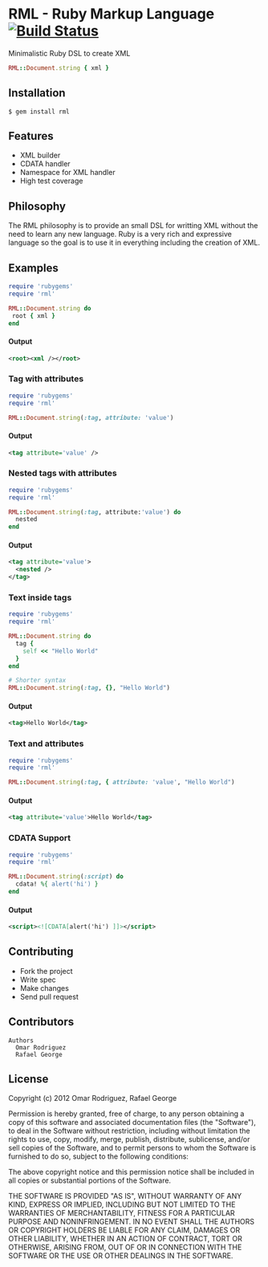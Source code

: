 RML - Ruby Markup Language
[![Build
Status](https://secure.travis-ci.org/2hf/rml.png)](http://travis-ci.org/2hf/rml)
===

Minimalistic Ruby DSL to create XML

```ruby
RML::Document.string { xml }
```

## Installation

    $ gem install rml

## Features

  * XML builder 
  * CDATA handler
  * Namespace for XML handler
  * High test coverage

## Philosophy 

  The RML philosophy is to provide an small DSL for writting XML without
  the need to learn any new language. Ruby is a very rich and expressive
  language so the goal is to use it in everything including the creation
  of XML.

## Examples

```ruby
require 'rubygems'
require 'rml'

RML::Document.string do
 root { xml }
end
```
#### Output
```xml
<root><xml /></root>
```

### Tag with attributes
```ruby
require 'rubygems'
require 'rml'

RML::Document.string(:tag, attribute: 'value') 
```

#### Output
```xml
<tag attribute='value' />
```

### Nested tags with attributes
```ruby
require 'rubygems'
require 'rml'

RML::Document.string(:tag, attribute:'value') do 
  nested
end
```

#### Output
```xml
<tag attribute='value'>
  <nested />
</tag>
```

### Text inside tags
```ruby
require 'rubygems'
require 'rml'

RML::Document.string do 
  tag { 
    self << "Hello World"
  }
end

# Shorter syntax
RML::Document.string(:tag, {}, "Hello World")
```

#### Output
```xml
<tag>Hello World</tag>
```

### Text and attributes
```ruby
require 'rubygems'
require 'rml'

RML::Document.string(:tag, { attribute: 'value', "Hello World")
```

#### Output
```xml
<tag attribute='value'>Hello World</tag>
```

### CDATA Support
```ruby
require 'rubygems'
require 'rml'

RML::Document.string(:script) do
  cdata! %{ alert('hi') }
end
```

#### Output
```xml
<script><![CDATA[alert('hi') ]]></script>
```

## Contributing

* Fork the project
* Write spec 
* Make changes 
* Send pull request

## Contributors
``` 
Authors
  Omar Rodriguez
  Rafael George
```

## License
Copyright (c) 2012 Omar Rodriguez, Rafael George

Permission is hereby granted, free of charge, to any person obtaining
a copy of this software and associated documentation files (the
"Software"), to deal in the Software without restriction, including
without limitation the rights to use, copy, modify, merge, publish,
distribute, sublicense, and/or sell copies of the Software, and to
permit persons to whom the Software is furnished to do so, subject to
the following conditions:

The above copyright notice and this permission notice shall be
included in all copies or substantial portions of the Software.

THE SOFTWARE IS PROVIDED "AS IS", WITHOUT WARRANTY OF ANY KIND,
EXPRESS OR IMPLIED, INCLUDING BUT NOT LIMITED TO THE WARRANTIES OF
MERCHANTABILITY, FITNESS FOR A PARTICULAR PURPOSE AND
NONINFRINGEMENT. IN NO EVENT SHALL THE AUTHORS OR COPYRIGHT HOLDERS BE
LIABLE FOR ANY CLAIM, DAMAGES OR OTHER LIABILITY, WHETHER IN AN ACTION
OF CONTRACT, TORT OR OTHERWISE, ARISING FROM, OUT OF OR IN CONNECTION
WITH THE SOFTWARE OR THE USE OR OTHER DEALINGS IN THE SOFTWARE.
